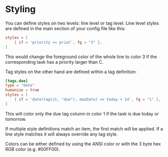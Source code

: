 # Styling

You can define styles on two levels: line level or tag level.
Line level styles are defined in the main section of your config file like this:

```toml
styles = [
	{ if = 'priority >= prioC', fg = "3" },
]
```

This would change the foreground color of the whole line to color 3 if the corresponding task has a priority larger than C.

Tag styles on the other hand are defined within a tag definition:

```toml
[tags.due]
type = "date"
humanize = true
styles = [
	{ if = 'date(tag(it, "due"), maxDate) <= today + 1d', fg = "1" },
]
```

This will color only the due tag column in color 1 if the task is due today or tomorrow.

If multiple style definitions match an item, the first match will be applied. 
If a line style matches it will always override any tag style.

Colors can be either defined by using the ANSI color or with the 3 byte hex RGB color (e.g. #00FF00).